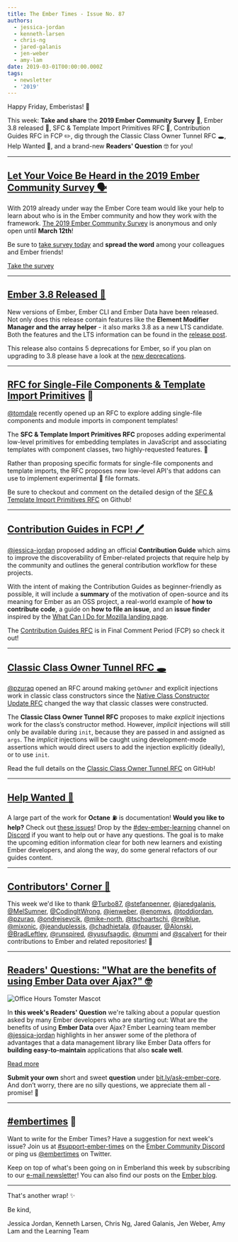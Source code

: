 ```yaml
---
title: The Ember Times - Issue No. 87
authors:
  - jessica-jordan
  - kenneth-larsen
  - chris-ng
  - jared-galanis
  - jen-weber
  - amy-lam
date: 2019-03-01T00:00:00.000Z
tags:
  - newsletter
  - '2019'
---
```



Happy Friday, Emberistas! 🐹

This week: **Take and share** the **2019 Ember Community Survey** 🐹, Ember 3.8 released 🚀, SFC & Template Import Primitives RFC 🔬, Contribution Guides RFC in FCP ✏️, dig through the Classic Class Owner Tunnel RFC 🕳, Help Wanted 🚧, and a brand-new **Readers' Question** 🤓 for you!

<!-- READMORE -->

---

## [Let Your Voice Be Heard in the 2019 Ember Community Survey 🗣](https://emberjs.com/ember-community-survey-2019/)

With 2019 already under way the Ember Core team would like your help to learn about who is in the Ember community and how they work with the framework. [The 2019 Ember Community Survey](https://emberjs.com/ember-community-survey-2019/) is anonymous and only open until **March 12th**!

Be sure to [take survey today](https://emberjs.com/ember-community-survey-2019/) and **spread the word** among your colleagues and Ember friends!

<a class="ember-button ember-button--centered" href="https://emberjs.com/ember-community-survey-2019/">Take the survey</a>

---

## [Ember 3.8 Released 🚀](https://emberjs.com/blog/2019/02/27/ember-3-8-released.html)

New versions of Ember, Ember CLI and Ember Data have been released. Not only does this release contain features like the **Element Modifier Manager and the array helper** - it also marks 3.8 as a new LTS candidate. Both the features and the LTS information can be found in the [release post](https://emberjs.com/blog/2019/02/27/ember-3-8-released.html).

This release also contains 5 deprecations for Ember, so if you plan on upgrading to 3.8 please have a look at the [new deprecations](https://emberjs.com/blog/2019/02/27/ember-3-8-released.html#toc_deprecations-5).

---

## [RFC for Single-File Components & Template Import Primitives](https://github.com/emberjs/rfcs/pull/454) 🔬
[@tomdale](https://github.com/tomdale) recently opened up an RFC to explore adding single-file components and module imports in component templates!

The **SFC & Template Import Primitives RFC** proposes adding experimental low-level primitives for embedding templates in JavaScript and associating templates with component classes, two highly-requested features. 🎉

Rather than proposing specific formats for single-file components and template imports, the RFC proposes new low-level API's that addons can use to implement experimental 🧪 file formats.

Be sure to checkout and comment on the detailed design of the [SFC & Template Import Primitives RFC](https://github.com/emberjs/rfcs/pull/454) on Github!

---

## [Contribution Guides in FCP! 🖊️](https://github.com/emberjs/rfcs/pull/446)

[@jessica-jordan](https://github.com/jessica-jordan) proposed adding an official **Contribution Guide** which aims to improve the discoverability of Ember-related projects that require help by the community and outlines the general contribution workflow for these projects.

With the intent of making the Contribution Guides as beginner-friendly as possible, it will include a **summary** of the motivation of open-source and its meaning for Ember as an OSS project, a real-world example of **how to contribute code**, a guide on **how to file an issue**, and an **issue finder** inspired by the [What Can I Do for Mozilla landing page](https://whatcanidoformozilla.org/).

<!--alex ignore period-->
The [Contribution Guides RFC](https://github.com/emberjs/rfcs/pull/446) is in Final Comment Period (FCP) so check it out!

---

## [Classic Class Owner Tunnel RFC 🕳](https://github.com/emberjs/rfcs/pull/451)

[@pzuraq](https://github.com/pzuraq) opened an RFC around making `getOwner` and explicit injections work in classic class constructors since the [Native Class Constructor Update RFC](https://github.com/emberjs/rfcs/blob/master/text/0337-native-class-constructor-update.md) changed the way that classic classes were constructed.

The **Classic Class Owner Tunnel RFC** proposes to make _explicit_ injections work for the class’s constructor method. However, _implicit_ injections will still only be available during `init`, because they are passed in and assigned as `args`. The _implicit_ injections will be caught using development-mode assertions which would direct users to add the injection explicitly (ideally), or to use `init`.

Read the full details on the [Classic Class Owner Tunnel RFC](https://github.com/emberjs/rfcs/pull/451) on GitHub!

---

## [Help Wanted 🚧](https://github.com/ember-learn/guides-source/issues?q=is%3Aopen+is%3Aissue+label%3A%22help+wanted%22+label%3AOctane)

A large part of the work for **Octane** ⛽️ is documentation! **Would you like to help?** Check out [these issues](https://github.com/ember-learn/guides-source/issues?q=is%3Aopen+is%3Aissue+label%3A%22help+wanted%22+label%3AOctane)! Drop by the [#dev-ember-learning](https://discordapp.com/channels/480462759797063690/480777444203429888) channel on [Discord](https://discordapp.com/invite/zT3asNS) if you want to help out or have any questions. The goal is to make the upcoming edition information clear for both new learners and existing Ember developers, and along the way, do some general refactors of our guides content.

---

## [Contributors' Corner 👏](https://guides.emberjs.com/release/contributing/repositories/)

<p>This week we'd like to thank <a href="https://github.com/Turbo87" target="gh-user">@Turbo87</a>, <a href="https://github.com/stefanpenner" target="gh-user">@stefanpenner</a>, <a href="https://github.com/jaredgalanis" target="gh-user">@jaredgalanis</a>, <a href="https://github.com/MelSumner" target="gh-user">@MelSumner</a>, <a href="https://github.com/CodingItWrong" target="gh-user">@CodingItWrong</a>, <a href="https://github.com/jenweber" target="gh-user">@jenweber</a>, <a href="https://github.com/enomws" target="gh-user">@enomws</a>, <a href="https://github.com/toddjordan" target="gh-user">@toddjordan</a>, <a href="https://github.com/pzuraq" target="gh-user">@pzuraq</a>, <a href="https://github.com/ondrejsevcik" target="gh-user">@ondrejsevcik</a>, <a href="https://github.com/mike-north" target="gh-user">@mike-north</a>, <a href="https://github.com/tschoartschi" target="gh-user">@tschoartschi</a>, <a href="https://github.com/rwjblue" target="gh-user">@rwjblue</a>, <a href="https://github.com/mixonic" target="gh-user">@mixonic</a>, <a href="https://github.com/jeanduplessis" target="gh-user">@jeanduplessis</a>, <a href="https://github.com/chadhietala" target="gh-user">@chadhietala</a>, <a href="https://github.com/fpauser" target="gh-user">@fpauser</a>, <a href="https://github.com/Alonski" target="gh-user">@Alonski</a>, <a href="https://github.com/BradLeftley" target="gh-user">@BradLeftley</a>, <a href="https://github.com/runspired" target="gh-user">@runspired</a>, <a href="https://github.com/yusufsagdic" target="gh-user">@yusufsagdic</a>, <a href="https://github.com/nummi" target="gh-user">@nummi</a> and <a href="https://github.com/scalvert" target="gh-user">@scalvert</a> for their contributions to Ember and related repositories! 💖</p>

---

## [Readers' Questions: "What are the benefits of using Ember Data over Ajax?" 🤓](https://discuss.emberjs.com/t/readers-questions-what-are-the-benefits-of-using-ember-data-over-ajax/16254)

<div class="blog-row">
  <img class="float-right small transparent padded" alt="Office Hours Tomster Mascot" title="Readers' Questions" src="/images/tomsters/officehours.png" />

  <p>In <strong>this week's Readers' Question</strong> we're talking about a popular question asked by many Ember developers who are starting out: What are the benefits of using <strong>Ember Data</strong> over Ajax?
  Ember Learning team member <a href="https://github.com/jessica-jordan" target="jj">@jessica-jordan</a> highlights in her answer some of the plethora of advantages that a data management library like Ember Data offers for <strong>building easy-to-maintain</strong> applications that also <strong>scale well</strong>.</p>

  <p>
    <a class="es-button" href="https://discuss.emberjs.com/t/readers-questions-what-are-the-benefits-of-using-ember-data-over-ajax/16254">Read more</a>
  </p>
</div>

<div class="blog-row">
  <p><strong>Submit your own</strong> short and sweet <strong>question</strong> under <a href="https://bit.ly/ask-ember-core" target="rq">bit.ly/ask-ember-core</a>. And don’t worry, there are no silly questions, we appreciate them all - promise! 🤞</p>
</div>

---

## [#embertimes](https://emberjs.com/blog/tags/newsletter.html) 📰

Want to write for the Ember Times? Have a suggestion for next week's issue? Join us at [#support-ember-times](https://discordapp.com/channels/480462759797063690/485450546887786506) on the [Ember Community Discord](https://discordapp.com/invite/zT3asNS) or ping us [@embertimes](https://twitter.com/embertimes) on Twitter.

Keep on top of what's been going on in Emberland this week by subscribing to our [e-mail newsletter](https://the-emberjs-times.ongoodbits.com/)! You can also find our posts on the [Ember blog](https://emberjs.com/blog/tags/newsletter.html).

---


That's another wrap! ✨

Be kind,

Jessica Jordan, Kenneth Larsen, Chris Ng, Jared Galanis, Jen Weber, Amy Lam and the Learning Team
